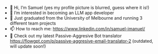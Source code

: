 - 👋 Hi, I’m Samuel (yes my profile picture is blurred, guess where it is!)
- 👀 I’m interested in becoming an LLM app developer
- 🌱 Just graduated from the University of Melbourne and running 3 different team projects
- 📫 How to reach me: https://www.linkedin.com/in/samuel-imanuel/
- 🥸 Check out my latest Passive-Aggresive Bot translator https://flowgpt.com/p/passive-aggresive-email-translator-2 (outdated, will update soon!)

<!---
yoshisam1/yoshisam1 is a ✨ special ✨ repository because its `README.md` (this file) appears on your GitHub profile.
You can click the Preview link to take a look at your changes.
--->

